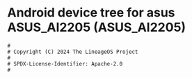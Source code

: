 # Android device tree for asus ASUS_AI2205 (ASUS_AI2205)

```
#
# Copyright (C) 2024 The LineageOS Project
#
# SPDX-License-Identifier: Apache-2.0
#
```

